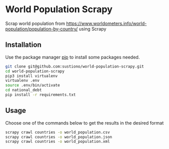 # World Population Scrapy

Scrap world population from https://www.worldometers.info/world-population/population-by-country/ using Scrapy

## Installation

Use the package manager [pip](https://pip.pypa.io/en/stable/) to install some packages needed.

```bash
git clone git@github.com:sustiono/world-population-scrapy.git
cd world-population-scrapy
pip3 install virtualenv
virtualenv .env
source .env/bin/activate
cd national_debt
pip install -r requirements.txt
```

## Usage
Choose one of the commands below to get the results in the desired format

```bash
scrapy crawl countries -o world_population.csv
scrapy crawl countries -o world_population.json
scrapy crawl countries -o world_population.xml
```